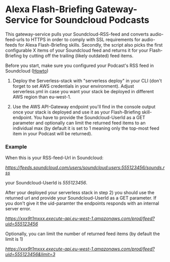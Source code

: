 # Alexa Flash-Briefing Gateway-Service for Soundcloud Podcasts
This gateway-service pulls your Soundcloud-RSS-feed and converts audio-feed-urls to HTTPS in order
to comply with SSL requirements for audio-feeds for Alexa Flash-Briefing skills. Secondly, the script
also picks the first configurable X items of your Soundcloud feed and returns it for your Flash-Briefing by
cutting off the trailing (likely outdated) feed items.

Before you start, make sure you configured your Podcast's RSS feed in Soundcloud ([Howto](https://help.soundcloud.com/hc/en-us/articles/115003570048-Setting-up-your-podcast-s-RSS-feed))

1. Deploy the Serverless-stack with "serverless deploy" in your CLI (don't forget to set AWS credentials in your environment). Adjust serverless.yml in case you want your stack be deployed in different AWS region than eu-west-1.

2. Use the AWS API-Gateway endpoint you'll find in the console output once your stack is deployed and use it as your Flash-Briefing skill-endpoint. You have to provide the Soundcloud-UserId as a GET parameter and optionally can limit the returned feed items to an individual max (by default it is set to 1 meaning only the top-most feed item in your Podcast will be returned).
 
### Example

When this is your RSS-feed-Url in Soundcloud:

_https://feeds.soundcloud.com/users/soundcloud:users:555123456/sounds.rss_

your Soundcloud-UserId is _555123456_. 

After your deployed your serverless stack in step 2) you should use the returned url and provide your Soundcloud-UserId as a GET parameter.
If you don't give it the uid-paramter the endpoints responds with an internal server error.

_https://xxx9t1mxxx.execute-api.eu-west-1.amazonaws.com/prod/feed?uid=555123456_

Optionally, you can limit the number of returned feed items (by default the limit is 1)

_https://xxx9t1mxxx.execute-api.eu-west-1.amazonaws.com/prod/feed?uid=555123456&limit=3_

